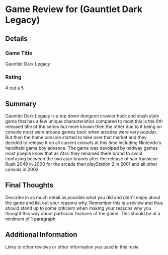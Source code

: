 # Game Review for (Gauntlet Dark Legacy)

## Details

### Game Title
Gauntlet Dark Legacy

### Rating

4 out a 5

## Summary
  Gauntlet Dark Legacy is a top down dungeon crawler hack and slash style game that has a few unique characteristics compared to most this is the 6th released  title of the series but more known then the other due to it being on console most were arcade games back when arcades were very popular. But then the home console started to take over that market and they decided to  release it on all  current consols at this time including Nintendo's handheld game boy advance.
  The game was devolped by midway games most poeple know that as Atari they renamed there brand to avoid confusing between the two atari brands after the release of san fransicso Rush 2049 in 2000 for the arcade then playStation 2 in 2001 and all other consols in 2002 
  

## Final Thoughts

Describe in as much detail as possible what you did and didn't enjoy about the
game and list out your reasons why. Remember this is a review and thus should
stand up to some criticism when making your reasons why you thought this way
about particular features of the game. This should be at a minimum of 1
paragraph.

## Additional Information

Links to other reviews or other information you used in this revie
